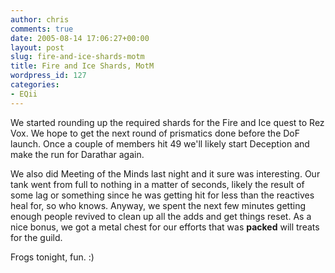 ```yaml
---
author: chris
comments: true
date: 2005-08-14 17:06:27+00:00
layout: post
slug: fire-and-ice-shards-motm
title: Fire and Ice Shards, MotM
wordpress_id: 127
categories:
- EQii
---
```


We started rounding up the required shards for the Fire and Ice quest to Rez Vox. We hope to get the next round of prismatics done before the DoF launch. Once a couple of members hit 49 we'll likely start Deception and make the run for Darathar again.

We also did Meeting of the Minds last night and it sure was interesting. Our tank went from full to nothing in a matter of seconds, likely the result of some lag or something since he was getting hit for less than the reactives heal for, so who knows. Anyway, we spent the next few minutes getting enough people revived to clean up all the adds and get things reset. As a nice bonus, we got a metal chest for our efforts that was **packed** will treats for the guild.

Frogs tonight, fun. :)

